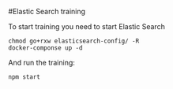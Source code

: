 #Elastic Search training

To start training you need to start Elastic Search

    chmod go+rxw elasticsearch-config/ -R
    docker-componse up -d
    
And run the training:

    npm start
    
